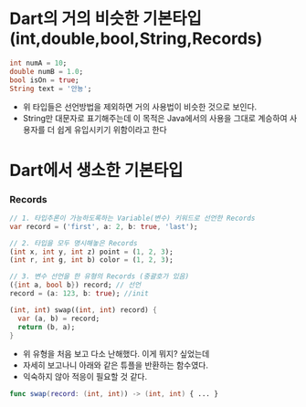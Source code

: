 # Dart의 거의 비슷한 기본타입(int,double,bool,String,Records)
```dart
int numA = 10;
double numB = 1.0;
bool isOn = true;
String text = '안뇽';
```
- 위 타입들은 선언방법을 제외하면 거의 사용법이 비슷한 것으로 보인다.
- String만 대문자로 표기해주는데 이 목적은 Java에서의 사용을 그대로 계승하여 사용자를 더 쉽게 유입시키기 위함이라고 한다

# Dart에서 생소한 기본타입
### Records
```dart
// 1. 타입추론이 가능하도록하는 Variable(변수) 키워드로 선언한 Records
var record = ('first', a: 2, b: true, 'last');

// 2. 타입을 모두 명시해놓은 Records
(int x, int y, int z) point = (1, 2, 3);
(int r, int g, int b) color = (1, 2, 3);

// 3. 변수 선언을 한 유형의 Records (중괄호가 있음)
({int a, bool b}) record; // 선언
record = (a: 123, b: true); //init
```

```dart
(int, int) swap((int, int) record) {
  var (a, b) = record;
  return (b, a);
}
```
- 위 유형을 처음 보고 다소 난해했다. 이게 뭐지? 싶었는데
- 자세히 보고나니 아래와 같은 튜플을 반환하는 함수였다.
- 익숙하지 않아 적응이 필요할 것 같다.
```swift
func swap(record: (int, int)) -> (int, int) { ... }
```
